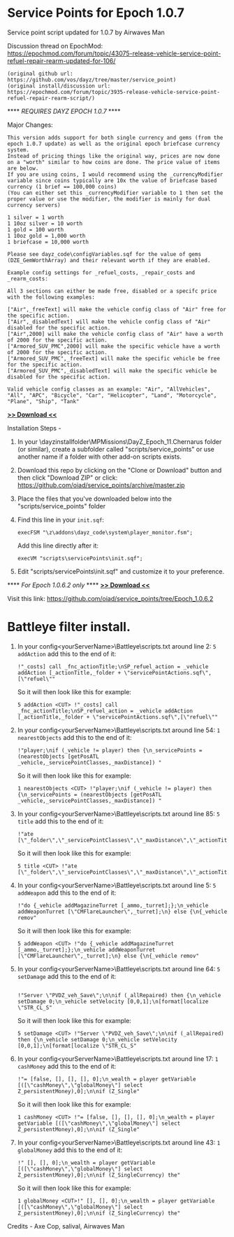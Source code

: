 # Service Points for Epoch 1.0.7
Service point script updated for 1.0.7 by Airwaves Man

Discussion thread on EpochMod: https://epochmod.com/forum/topic/43075-release-vehicle-service-point-refuel-repair-rearm-updated-for-106/

	(original github url: https://github.com/vos/dayz/tree/master/service_point)
	(original install/discussion url: https://epochmod.com/forum/topic/3935-release-vehicle-service-point-refuel-repair-rearm-script/)
	
**** *REQUIRES DAYZ EPOCH 1.0.7* ****
	
Major Changes:

	This version adds support for both single currency and gems (from the epoch 1.0.7 update) as well as the original epoch briefcase currency system. 
	Instead of pricing things like the original way, prices are now done on a "worth" similar to how coins are done. The price value of items are below.
	If you are using coins, I would recommend using the _currencyModifier variable since coins typically are 10x the value of briefcase based currency (1 brief == 100,000 coins)
	(You can either set this _currencyModifier variable to 1 then set the proper value or use the modifier, the modifier is mainly for dual currency servers)

	1 silver = 1 worth
	1 10oz silver = 10 worth
	1 gold = 100 worth
	1 10oz gold = 1,000 worth
	1 briefcase = 10,000 worth

	Please see dayz_code\configVariables.sqf for the value of gems (DZE_GemWorthArray) and their relevant worth if they are enabled.

	Example config settings for _refuel_costs, _repair_costs and _rearm_costs:

	All 3 sections can either be made free, disabled or a specifc price with the following examples:

	["Air",_freeText] will make the vehicle config class of "Air" free for the specific action.
	["Air",_disabledText] will make the vehicle config class of "Air" disabled for the specific action.
	["Air",2000] will make the vehicle config class of "Air" have a worth of 2000 for the specific action.
	["Armored_SUV_PMC",2000] will make the specific vehicle have a worth of 2000 for the specific action.
	["Armored_SUV_PMC",_freeText] will make the specific vehicle be free for the specific action.
	["Armored_SUV_PMC",_disabledText] will make the specific vehicle be disabled for the specific action.

	Valid vehicle config classes as an example: "Air", "AllVehicles", "All", "APC", "Bicycle", "Car", "Helicopter", "Land", "Motorcycle", "Plane", "Ship", "Tank"

**[>> Download <<](https://github.com/oiad/service_points/archive/master.zip)**

Installation Steps -

1. In your \dayzinstallfolder\MPMissions\DayZ_Epoch_11.Chernarus folder (or similar), create a subfolder called "scripts/service_points" or use another name if a folder with other add-on scripts exists.

2. Download this repo by clicking on the "Clone or Download" button and then click "Download ZIP" or click: https://github.com/oiad/service_points/archive/master.zip

3. Place the files that you've downloaded below into the "scripts/service_points" folder

4. Find this line in your <code>init.sqf</code>:
	```sqf
	execFSM "\z\addons\dayz_code\system\player_monitor.fsm";
	```

	Add this line directly after it:
	```sqf
	execVM "scripts\servicePoints\init.sqf";
	```

5. Edit "scripts/servicePoints\init.sqf" and customize it to your preference.

**** *For Epoch 1.0.6.2 only* ****
**[>> Download <<](https://github.com/oiad/service_points/archive/refs/tags/Epoch_1.0.6.2.zip)**

Visit this link: https://github.com/oiad/service_points/tree/Epoch_1.0.6.2

# Battleye filter install. 

1. In your config\<yourServerName>\Battleye\scripts.txt around line 2: <code>5 addAction</code> add this to the end of it:

	```sqf
	!"_costs] call _fnc_actionTitle;\nSP_refuel_action = _vehicle addAction [_actionTitle,_folder + \"servicePointActions.sqf\",[\"refuel\""
	```

	So it will then look like this for example:

	```sqf
	5 addAction <CUT> !"_costs] call _fnc_actionTitle;\nSP_refuel_action = _vehicle addAction [_actionTitle,_folder + \"servicePointActions.sqf\",[\"refuel\""
	```
2. In your config\<yourServerName>\Battleye\scripts.txt around line 54: <code>1 nearestObjects</code> add this to the end of it:

	```sqf
	!"player;\nif (_vehicle != player) then {\n_servicePoints = (nearestObjects [getPosATL _vehicle,_servicePointClasses,_maxDistance]) "
	```
	So it will then look like this for example:
	
	```sqf
	1 nearestObjects <CUT> !"player;\nif (_vehicle != player) then {\n_servicePoints = (nearestObjects [getPosATL _vehicle,_servicePointClasses,_maxDistance]) "
	```	
3. In your config\<yourServerName>\Battleye\scripts.txt around line 85: <code>5 title</code> add this to the end of it:

	```sqf
	!"ate [\"_folder\",\"_servicePointClasses\",\"_maxDistance\",\"_actionTitleFormat\",\"_actionCostsFormat\",\"_message\",\"_messageShown\",\"_refu"
	```
	So it will then look like this for example:

	```sqf
	5 title <CUT> !"ate [\"_folder\",\"_servicePointClasses\",\"_maxDistance\",\"_actionTitleFormat\",\"_actionCostsFormat\",\"_message\",\"_messageShown\",\"_refu"
	```	
4. In your config\<yourServerName>\Battleye\scripts.txt around line 5: <code>5 addWeapon</code> add this to the end of it:

	```sqf
	!"do {_vehicle addMagazineTurret [_ammo,_turret];};\n_vehicle addWeaponTurret [\"CMFlareLauncher\",_turret];\n} else {\n{_vehicle remov"
	```
	So it will then look like this for example:

	```sqf
	5 addWeapon <CUT> !"do {_vehicle addMagazineTurret [_ammo,_turret];};\n_vehicle addWeaponTurret [\"CMFlareLauncher\",_turret];\n} else {\n{_vehicle remov"
	```		
5. In your config\<yourServerName>\Battleye\scripts.txt around line 64: <code>5 setDamage</code> add this to the end of it:

	```sqf

	!"Server \"PVDZ_veh_Save\";\n\nif (_allRepaired) then {\n_vehicle setDamage 0;\n_vehicle setVelocity [0,0,1];\n[format[localize \"STR_CL_S"
	```

	So it will then look like this for example:

	```sqf
	5 setDamage <CUT> !"Server \"PVDZ_veh_Save\";\n\nif (_allRepaired) then {\n_vehicle setDamage 0;\n_vehicle setVelocity [0,0,1];\n[format[localize \"STR_CL_S"
	```
6. In your config\<yourServerName>\Battleye\scripts.txt around line 17: <code>1 cashMoney</code> add this to the end of it:

	```sqf
	!"= [false, [], [], [], 0];\n_wealth = player getVariable [([\"cashMoney\",\"globalMoney\"] select Z_persistentMoney),0];\n\nif (Z_Single"
	```
	So it will then look like this for example:

	```sqf
	1 cashMoney <CUT> !"= [false, [], [], [], 0];\n_wealth = player getVariable [([\"cashMoney\",\"globalMoney\"] select Z_persistentMoney),0];\n\nif (Z_Single"
	```	
7. In your config\<yourServerName>\Battleye\scripts.txt around line 43: <code>1 globalMoney</code> add this to the end of it:

	```sqf
	!" [], [], 0];\n_wealth = player getVariable [([\"cashMoney\",\"globalMoney\"] select Z_persistentMoney),0];\n\nif (Z_SingleCurrency) the"
	```
	So it will then look like this for example:

	```sqf
	1 globalMoney <CUT>!" [], [], 0];\n_wealth = player getVariable [([\"cashMoney\",\"globalMoney\"] select Z_persistentMoney),0];\n\nif (Z_SingleCurrency) the"
	```		
Credits - Axe Cop, salival, Airwaves Man
